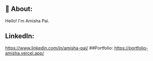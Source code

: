 ## 👋 About:
Hello! I'm Amisha Pai.
## LinkedIn: 
https://www.linkedin.com/in/amisha-pai/
##Portfolio:
https://portfolio-amisha.vercel.app/
